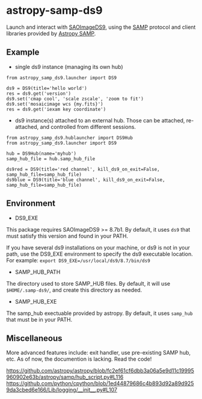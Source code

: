 astropy-samp-ds9
================

Launch and interact with [SAOImageDS9](https://github.com/SAOImageDS9/SAOImageDS9), using the [SAMP](http://www.ivoa.net/Documents/latest/SAMP.html) protocol and client libraries provided by [Astropy SAMP](https://docs.astropy.org/en/stable/samp/index.html).

Example
-------

* single ds9 instance (managing its own hub)

```
from astropy_samp_ds9.launcher import DS9

ds9 = DS9(title='hello world')
res = ds9.get('version')
ds9.set('cmap cool', 'scale zscale', 'zoom to fit')
ds9.set('mosaicimage wcs {my.fits}')
res = ds9.get('iexam key coordinate')
```

* ds9 instance(s) attached to an external hub. Those can be attached, re-attached, and controlled from different sessions.

```
from astropy_samp_ds9.hublauncher import DS9Hub
from astropy_samp_ds9.launcher import DS9

hub = DS9Hub(name='myhub')
samp_hub_file = hub.samp_hub_file

ds9red = DS9(title='red channel', kill_ds9_on_exit=False, samp_hub_file=samp_hub_file)
ds9blue = DS9(title='blue channel', kill_ds9_on_exit=False, samp_hub_file=samp_hub_file)

```

Environment
-----------

* DS9_EXE

This package requires SAOImageDS9 >= 8.7b1.
By default, it uses `ds9` that must satisfy this version and found in your PATH.

If you have several ds9 installations on your machine, or ds9 is not in your path, use
the DS9_EXE environment to specify the ds9 executable location.
For example: `export DS9_EXE=/usr/local/ds9/8.7/bin/ds9`

* SAMP_HUB_PATH

The directory used to store SAMP_HUB files.
By default, it will use `$HOME/.samp-ds9/`, and create this directory as needed.

* SAMP_HUB_EXE

The samp_hub exectuable provided by astropy.
By default, it uses `samp_hub` that must be in your PATH.

Miscellaneous
-------------

More advanced features include: exit handler, use pre-existing SAMP hub, etc.
As of now, the documention is lacking. Read the code!










https://github.com/astropy/astropy/blob/fc2ef61cf6dbb3a06a5e9d11c19995960902e63b/astropy/samp/hub_script.py#L116
https://github.com/python/cpython/blob/1ed44879686c4b893d92a89d9259da3cbed6e166/Lib/logging/__init__.py#L107


